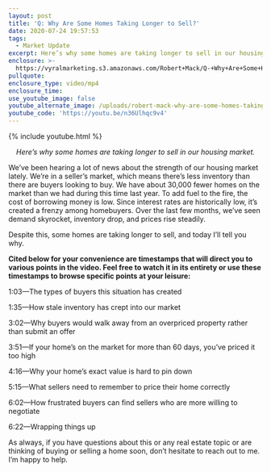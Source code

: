 ```yaml
---
layout: post
title: 'Q: Why Are Some Homes Taking Longer to Sell?'
date: 2020-07-24 19:57:53
tags:
  - Market Update
excerpt: Here’s why some homes are taking longer to sell in our housing market.
enclosure: >-
  https://vyralmarketing.s3.amazonaws.com/Robert+Mack/Q-+Why+Are+Some+Homes+Taking+Longer+to+Sell_.mp4
pullquote:
enclosure_type: video/mp4
enclosure_time:
use_youtube_image: false
youtube_alternate_image: /uploads/robert-mack-why-are-some-homes-taking-longer-to-sell-yt.jpg
youtube_code: 'https://youtu.be/n36Ulhqc9v4'
---
```


{% include youtube.html %}

<p style="text-align: center;"><em>Here’s why some homes are taking longer to sell in our housing market.</em></p>

We’ve been hearing a lot of news about the strength of our housing market lately. We’re in a seller’s market, which means there’s less inventory than there are buyers looking to buy. We have about 30,000 fewer homes on the market than we had during this time last year. To add fuel to the fire, the cost of borrowing money is low. Since interest rates are historically low, it’s created a frenzy among homebuyers. Over the last few months, we’ve seen demand skyrocket, inventory drop, and prices rise steadily.&nbsp;

Despite this, some homes are taking longer to sell, and today I’ll tell you why.&nbsp;

**Cited below for your convenience are timestamps that will direct you to various points in the video. Feel free to watch it in its entirety or use these timestamps to browse specific points at your leisure:&nbsp;**

1:03—The types of buyers this situation has created&nbsp;

1:35—How stale inventory has crept into our market&nbsp;

3:02—Why buyers would walk away from an overpriced property rather than submit an offer

3:51—If your home’s on the market for more than 60 days, you’ve priced it too high

4:16—Why your home’s exact value is hard to pin down&nbsp;

5:15—What sellers need to remember to price their home correctly&nbsp;

6:02—How frustrated buyers can find sellers who are more willing to negotiate&nbsp;

6:22—Wrapping things up

As always, if you have questions about this or any real estate topic or are thinking of buying or selling a home soon, don’t hesitate to reach out to me. I’m happy to help.&nbsp;